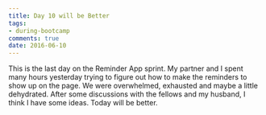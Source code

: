 ```yaml
---
title: Day 10 will be Better
tags: 
- during-bootcamp
comments: true
date: 2016-06-10
---
```


This is the last day on the Reminder App sprint.  My partner and I spent many hours yesterday trying to figure out how to make the reminders to show up on the page. We were overwhelmed, exhausted and maybe a little dehydrated. After some discussions with the fellows and my husband, I think I have some ideas. Today will be better.

